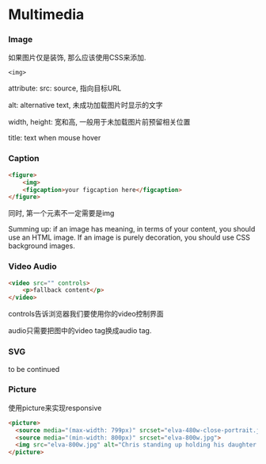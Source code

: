 # Multimedia

### Image
如果图片仅是装饰, 那么应该使用CSS来添加.

`<img>`

attribute:
src: source, 指向目标URL

alt: alternative text, 未成功加载图片时显示的文字

width, height: 宽和高, 一般用于未加载图片前预留相关位置

title: text when mouse hover

### Caption

```html
<figure>
    <img>
    <figcaption>your figcaption here</figcaption>
</figure>
```
同时, 第一个元素不一定需要是img

Summing up: if an image has meaning, in terms of your content, you should use an HTML image. If an image is purely decoration, you should use CSS background images.

### Video Audio

```html
<video src="" controls>
    <p>fallback content</p>
</video>
```

controls告诉浏览器我们要使用你的video控制界面

audio只需要把图中的video tag换成audio tag.




### SVG
to be continued




### Picture
使用picture来实现responsive
```html
<picture>
  <source media="(max-width: 799px)" srcset="elva-480w-close-portrait.jpg">
  <source media="(min-width: 800px)" srcset="elva-800w.jpg">
  <img src="elva-800w.jpg" alt="Chris standing up holding his daughter Elva">
</picture>
```